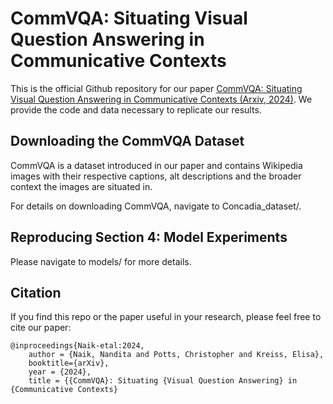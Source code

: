 # CommVQA: Situating Visual Question Answering in Communicative Contexts

This is the official Github repository for our paper [CommVQA: Situating Visual Question Answering in Communicative Contexts (Arxiv, 2024)](https://arxiv.org/abs/2402.15002). We provide the code and data necessary to replicate our results.

## Downloading the CommVQA Dataset
CommVQA is a dataset introduced in our paper and contains Wikipedia images with their respective captions, alt descriptions and the broader context the images are situated in.

For details on downloading CommVQA, navigate to Concadia_dataset/.

## Reproducing Section 4: Model Experiments
Please navigate to models/ for more details.

## Citation
If you find this repo or the paper useful in your research, please feel free to cite our paper:
```
@inproceedings{Naik-etal:2024,
    author = {Naik, Nandita and Potts, Christopher and Kreiss, Elisa},
    booktitle={arXiv},
    year = {2024},
    title = {{CommVQA}: Situating {Visual Question Answering} in {Communicative Contexts}
```
